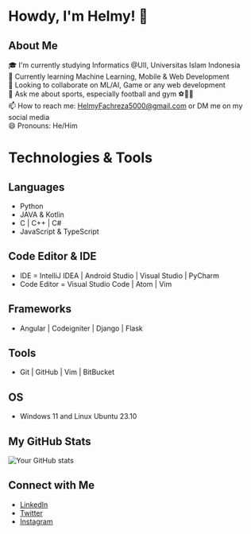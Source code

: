 # Howdy, I'm Helmy! 👋

## About Me
🎓 I'm currently studying Informatics @UII, Universitas Islam Indonesia <br>
🌱 Currently learning Machine Learning, Mobile & Web Development <br>
👯 Looking to collaborate on ML/AI, Game or any web development <br>
💬 Ask me about sports, especially football and gym ⚽💪🏼 <br>
📫 How to reach me: HelmyFachreza5000@gmail.com or DM me on my social media <br>
😄 Pronouns: He/Him <br>

# Technologies & Tools
<!-- List of your skills or technologies you work with -->
## Languages
- Python
- JAVA & Kotlin
- C | C++ | C#
- JavaScript & TypeScript
## Code Editor & IDE
- IDE = IntelliJ IDEA | Android Studio | Visual Studio | PyCharm
- Code Editor = Visual Studio Code | Atom | Vim
## Frameworks
- Angular | Codeigniter | Django | Flask
## Tools
- Git | GitHub | Vim | BitBucket
## OS
- Windows 11 and Linux Ubuntu 23.10

## My GitHub Stats
![Your GitHub stats](https://github-readme-stats.vercel.app/api?username=ItsmeHelmy&show_icons=true&theme=radical)

## Connect with Me
<!-- Links to your social media accounts -->
- [LinkedIn](https://www.linkedin.com/in/helmyfachreza/)
- [Twitter](https://twitter.com/lipidboi)
- [Instagram](https://www.instagram.com/helmyfachreza/)
<!-- [Your Website](Your Website URL) -->
